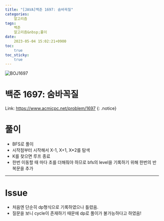 ```yaml
---
title: "[JAVA]백준 1697: 숨바꼭질"
categories:
    알고리즘
tags:
    백준
    알고리즘&nbsp;풀이
date:
    2023-05-04 15:02:21+0900
toc:
    true
toc_sticky:
    true
---
```

![BOJ1697](https://user-images.githubusercontent.com/77597885/236123323-f79f845f-7eda-4c34-b0f9-4df178fb8c97.png)

# 백준 1697: 숨바꼭질
Link: <https://www.acmicpc.net/problem/1697>
{: .notice}


# 풀이
* BFS로 풀이
* 시작점부터 시작해서 X-1, X+1, X*2를 탐색
* K를 찾으면 루프 종료
* 한번 이동할 때 마다 초를 더해줘야 하므로 bfs의 level을 기록하기 위해 한번의 반복문을 추가

<script src="https://gist.github.com/cuzzzu1318/5dab1e7848ed433d3d5cf89b92598a89.js"></script>
***

# Issue

* 처음엔 단순히 dp형식으로 기록하였으나 틀렸음. 
* 질문을 보니 cycle이 존재하기 때문에 dp로 풀이가 불가능하다고 하였음!